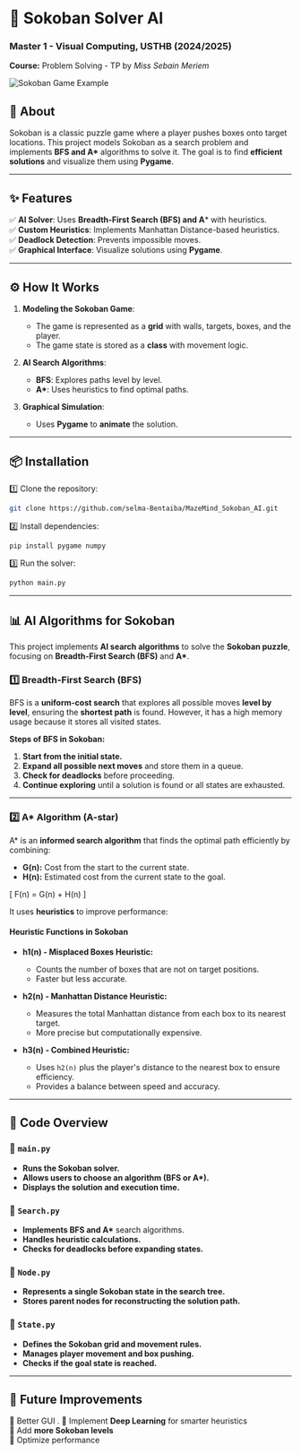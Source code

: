 
# **🧩 Sokoban Solver AI**
### **Master 1 - Visual Computing, USTHB (2024/2025)**
**Course:** Problem Solving - TP by *Miss Sebain Meriem*  

![Sokoban Game Example](https://upload.wikimedia.org/wikipedia/commons/4/4b/Sokoban_ani.gif)

## **📌 About**
Sokoban is a classic puzzle game where a player pushes boxes onto target locations. This project models Sokoban as a search problem and implements **BFS and A\*** algorithms to solve it. The goal is to find **efficient solutions** and visualize them using **Pygame**.

---

## **✨ Features**
✅ **AI Solver**: Uses **Breadth-First Search (BFS) and A*** with heuristics.  
✅ **Custom Heuristics**: Implements Manhattan Distance-based heuristics.  
✅ **Deadlock Detection**: Prevents impossible moves.  
✅ **Graphical Interface**: Visualize solutions using **Pygame**.  

---

## **⚙️ How It Works**
1. **Modeling the Sokoban Game**:  
   - The game is represented as a **grid** with walls, targets, boxes, and the player.
   - The game state is stored as a **class** with movement logic.

2. **AI Search Algorithms**:  
   - **BFS**: Explores paths level by level.  
   - **A\***: Uses heuristics to find optimal paths.  

3. **Graphical Simulation**:  
   - Uses **Pygame** to **animate** the solution.  

---

## **📦 Installation**
1️⃣ Clone the repository:
```bash
git clone https://github.com/selma-Bentaiba/MazeMind_Sokoban_AI.git

```
2️⃣ Install dependencies:
```bash
pip install pygame numpy
```
3️⃣ Run the solver:
```bash
python main.py
```

---

## **📊 AI Algorithms for Sokoban**
This project implements **AI search algorithms** to solve the **Sokoban puzzle**, focusing on **Breadth-First Search (BFS)** and **A\***.

### **1️⃣ Breadth-First Search (BFS)**
BFS is a **uniform-cost search** that explores all possible moves **level by level**, ensuring the **shortest path** is found. However, it has a high memory usage because it stores all visited states.  

**Steps of BFS in Sokoban:**
1. **Start from the initial state.**
2. **Expand all possible next moves** and store them in a queue.
3. **Check for deadlocks** before proceeding.
4. **Continue exploring** until a solution is found or all states are exhausted.

---

### **2️⃣ A\* Algorithm (A-star)**
A\* is an **informed search algorithm** that finds the optimal path efficiently by combining:  
- **G(n):** Cost from the start to the current state.  
- **H(n):** Estimated cost from the current state to the goal.  

\[
F(n) = G(n) + H(n)
\]

It uses **heuristics** to improve performance:  

#### **Heuristic Functions in Sokoban**
- **h1(n) - Misplaced Boxes Heuristic:**  
  - Counts the number of boxes that are not on target positions.  
  - Faster but less accurate.  

- **h2(n) - Manhattan Distance Heuristic:**  
  - Measures the total Manhattan distance from each box to its nearest target.  
  - More precise but computationally expensive.  

- **h3(n) - Combined Heuristic:**  
  - Uses `h2(n)` plus the player's distance to the nearest box to ensure efficiency.  
  - Provides a balance between speed and accuracy.  




---

## **📜 Code Overview**
### **🔹 `main.py`**
- **Runs the Sokoban solver.**  
- **Allows users to choose an algorithm (BFS or A\*).**  
- **Displays the solution and execution time.**  

### **🔹 `Search.py`**
- **Implements BFS and A\*** search algorithms.  
- **Handles heuristic calculations.**  
- **Checks for deadlocks before expanding states.**  

### **🔹 `Node.py`**
- **Represents a single Sokoban state in the search tree.**  
- **Stores parent nodes for reconstructing the solution path.**  

### **🔹 `State.py`**
- **Defines the Sokoban grid and movement rules.**  
- **Manages player movement and box pushing.**  
- **Checks if the goal state is reached.**  











---

## **🤖 Future Improvements**
🔹 Better GUI .
🔹 Implement **Deep Learning** for smarter heuristics  
🔹 Add **more Sokoban levels**  
🔹 Optimize performance  

